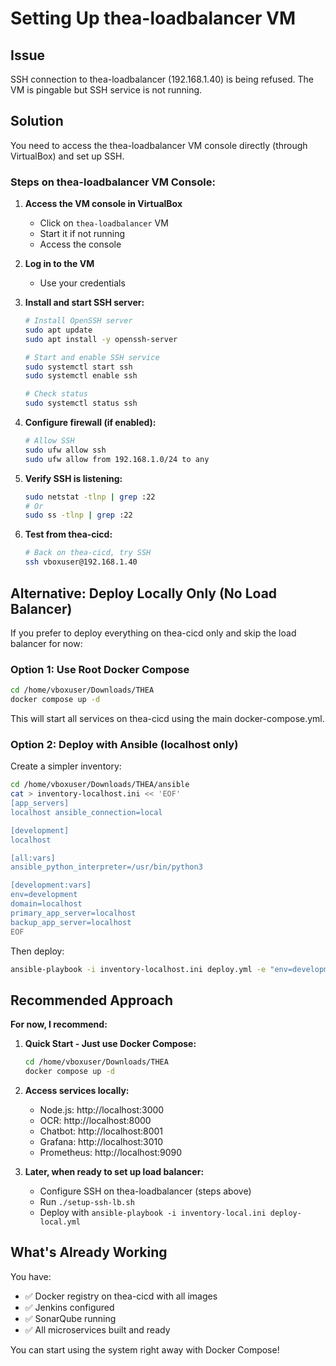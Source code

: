 # Setting Up thea-loadbalancer VM

## Issue
SSH connection to thea-loadbalancer (192.168.1.40) is being refused. The VM is pingable but SSH service is not running.

## Solution

You need to access the thea-loadbalancer VM console directly (through VirtualBox) and set up SSH.

### Steps on thea-loadbalancer VM Console:

1. **Access the VM console in VirtualBox**
   - Click on `thea-loadbalancer` VM
   - Start it if not running
   - Access the console

2. **Log in to the VM**
   - Use your credentials

3. **Install and start SSH server:**
   ```bash
   # Install OpenSSH server
   sudo apt update
   sudo apt install -y openssh-server
   
   # Start and enable SSH service
   sudo systemctl start ssh
   sudo systemctl enable ssh
   
   # Check status
   sudo systemctl status ssh
   ```

4. **Configure firewall (if enabled):**
   ```bash
   # Allow SSH
   sudo ufw allow ssh
   sudo ufw allow from 192.168.1.0/24 to any
   ```

5. **Verify SSH is listening:**
   ```bash
   sudo netstat -tlnp | grep :22
   # Or
   sudo ss -tlnp | grep :22
   ```

6. **Test from thea-cicd:**
   ```bash
   # Back on thea-cicd, try SSH
   ssh vboxuser@192.168.1.40
   ```

## Alternative: Deploy Locally Only (No Load Balancer)

If you prefer to deploy everything on thea-cicd only and skip the load balancer for now:

### Option 1: Use Root Docker Compose

```bash
cd /home/vboxuser/Downloads/THEA
docker compose up -d
```

This will start all services on thea-cicd using the main docker-compose.yml.

### Option 2: Deploy with Ansible (localhost only)

Create a simpler inventory:

```bash
cd /home/vboxuser/Downloads/THEA/ansible
cat > inventory-localhost.ini << 'EOF'
[app_servers]
localhost ansible_connection=local

[development]
localhost

[all:vars]
ansible_python_interpreter=/usr/bin/python3

[development:vars]
env=development
domain=localhost
primary_app_server=localhost
backup_app_server=localhost
EOF
```

Then deploy:
```bash
ansible-playbook -i inventory-localhost.ini deploy.yml -e "env=development" --skip-tags nginx
```

## Recommended Approach

**For now, I recommend:**

1. **Quick Start - Just use Docker Compose:**
   ```bash
   cd /home/vboxuser/Downloads/THEA
   docker compose up -d
   ```

2. **Access services locally:**
   - Node.js: http://localhost:3000
   - OCR: http://localhost:8000
   - Chatbot: http://localhost:8001
   - Grafana: http://localhost:3010
   - Prometheus: http://localhost:9090

3. **Later, when ready to set up load balancer:**
   - Configure SSH on thea-loadbalancer (steps above)
   - Run `./setup-ssh-lb.sh`
   - Deploy with `ansible-playbook -i inventory-local.ini deploy-local.yml`

## What's Already Working

You have:
- ✅ Docker registry on thea-cicd with all images
- ✅ Jenkins configured
- ✅ SonarQube running
- ✅ All microservices built and ready

You can start using the system right away with Docker Compose!

